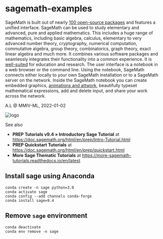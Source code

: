 # sagemath-examples

SageMath is built out of nearly [100 open-source packages](https://doc.sagemath.org/html/en/reference/spkg) and features a unified interface. SageMath can be used to study elementary and advanced, pure and applied mathematics. This includes a huge range of mathematics, including basic algebra, calculus, elementary to very advanced number theory, cryptography, numerical computation, commutative algebra, group theory, combinatorics, graph theory, exact linear algebra and much more. It combines various software packages and seamlessly integrates their functionality into a common experience. It is [well-suited](https://www.sagemath.org/library-stories.html) for education and research.
The user interface is a notebook in a web browser or the command line. Using the notebook, SageMath connects either locally to your own SageMath installation or to a SageMath server on the network. Inside the SageMath notebook you can create embedded graphics, [animations and attwork](https://wiki.sagemath.org/art),  beautifully typeset mathematical expressions, add and delete input, and share your work across the network.

A.L @ MMIV-ML, 2022-01-02

![logo](https://www.sagemath.org/pix/logo_sagemath+icon_oldstyle.png)

See also 
- **PREP Tutorials v9.4 » Introductory Sage Tutorial** at https://doc.sagemath.org/html/en/prep/Intro-Tutorial.html 
- **PREP Quickstart Tutorials** at https://doc.sagemath.org/html/en/prep/quickstart.html 
- **More Sage Thematic Tutorials** at https://more-sagemath-tutorials.readthedocs.io/en/latest

## Install sage using Anaconda
```
conda create -n sage python=3.8
conda activate sage
conda config --add channels conda-forge
conda install sage=9.4
```

## Remove `sage` environment
```
conda deactivate
conda env remove -n sage
```

